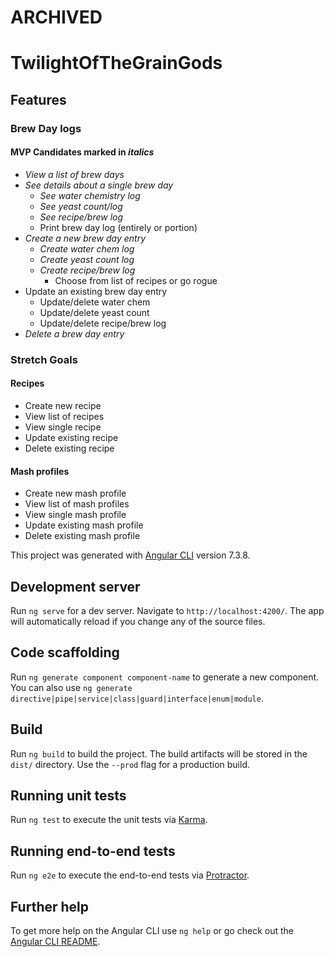 # ARCHIVED

# TwilightOfTheGrainGods

## Features

### Brew Day logs

#### MVP Candidates marked in *italics*

- *View a list of brew days*
- *See details about a single brew day*
  - *See water chemistry log*
  - *See yeast count/log*
  - *See recipe/brew log*
  - Print brew day log (entirely or portion)
- *Create a new brew day entry*
  - *Create water chem log*
  - *Create yeast count log*
  - *Create recipe/brew log*
    - Choose from list of recipes or go rogue
- Update an existing brew day entry
  - Update/delete water chem
  - Update/delete yeast count
  - Update/delete recipe/brew log
- *Delete a brew day entry*

### Stretch Goals

#### Recipes

- Create new recipe
- View list of recipes
- View single recipe
- Update existing recipe
- Delete existing recipe

#### Mash profiles

- Create new mash profile
- View list of mash profiles
- View single mash profile
- Update existing mash profile
- Delete existing mash profile

This project was generated with [Angular CLI](https://github.com/angular/angular-cli) version 7.3.8.

## Development server

Run `ng serve` for a dev server. Navigate to `http://localhost:4200/`. The app will automatically reload if you change any of the source files.

## Code scaffolding

Run `ng generate component component-name` to generate a new component. You can also use `ng generate directive|pipe|service|class|guard|interface|enum|module`.

## Build

Run `ng build` to build the project. The build artifacts will be stored in the `dist/` directory. Use the `--prod` flag for a production build.

## Running unit tests

Run `ng test` to execute the unit tests via [Karma](https://karma-runner.github.io).

## Running end-to-end tests

Run `ng e2e` to execute the end-to-end tests via [Protractor](http://www.protractortest.org/).

## Further help

To get more help on the Angular CLI use `ng help` or go check out the [Angular CLI README](https://github.com/angular/angular-cli/blob/master/README.md).
